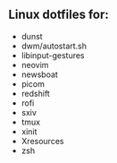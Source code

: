 ## Linux dotfiles for:

- dunst
- dwm/autostart.sh
- libinput-gestures
- neovim
- newsboat
- picom
- redshift
- rofi
- sxiv
- tmux
- xinit
- Xresources
- zsh
